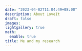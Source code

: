 ```yaml
---
date: "2023-04-02T11:04:49+08:00"
description: About LoveIt
draft: false
images:
lightgallery: true
math:
  enable: true
title: Me and my research
---
```




